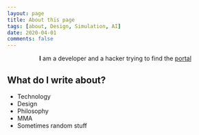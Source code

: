 ```yaml
---
layout: page
title: About this page
tags: [about, Design, Simulation, AI]
date: 2020-04-01
comments: false
---
```

    
<center><b>I</b> am a developer and a hacker trying to find the <a href="https://www.youtube.com/watch?v=pb_yvBNLjNk">portal</a></center>

## What do I write about?
* Technology
* Design
* Philosophy
* MMA
* Sometimes random stuff
